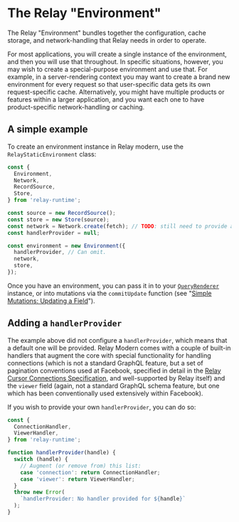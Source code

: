 # The Relay "Environment"

The Relay "Environment" bundles together the configuration, cache storage, and network-handling that Relay needs in order to operate.

For most applications, you will create a single instance of the environment, and then you will use that throughout. In specific situations, however, you may wish to create a special-purpose environment and use that. For example, in a server-rendering context you may want to create a brand new environment for every request so that user-specific data gets its own request-specific cache. Alternatively, you might have multiple products or features within a larger application, and you want each one to have product-specific network-handling or caching.

## A simple example

To create an environment instance in Relay modern, use the `RelayStaticEnvironment` class:

```javascript
const {
  Environment,
  Network,
  RecordSource,
  Store,
} from 'relay-runtime';

const source = new RecordSource();
const store = new Store(source);
const network = Network.create(fetch); // TODO: still need to provide a non-FB fetch
const handlerProvider = null;

const environment = new Environment({
  handlerProvider, // Can omit.
  network,
  store,
});
```

Once you have an environment, you can pass it in to your [`QueryRenderer`](QueryRenderer.html) instance, or into mutations via the `commitUpdate` function (see "[Simple Mutations: Updating a Field](SimpleMutationsUpdatingAField.html)").

## Adding a `handlerProvider`

The example above did not configure a `handlerProvider`, which means that a default one will be provided. Relay Modern comes with a couple of built-in handlers that augment the core with special functionality for handling connections (which is not a standard GraphQL feature, but a set of pagination conventions used at Facebook, specified in detail in the [Relay Cursor Connections Specification](../../graphql/connections.htm), and well-supported by Relay itself) and the `viewer` field (again, not a standard GraphQL schema feature, but one which has been conventionally used extensively within Facebook).

If you wish to provide your own `handlerProvider`, you can do so:

```javascript
const {
  ConnectionHandler,
  ViewerHandler,
} from 'relay-runtime';

function handlerProvider(handle) {
  switch (handle) {
    // Augment (or remove from) this list:
    case 'connection': return ConnectionHandler;
    case 'viewer': return ViewerHandler;
  }
  throw new Error(
    `handlerProvider: No handler provided for ${handle}`
  );
}
```

